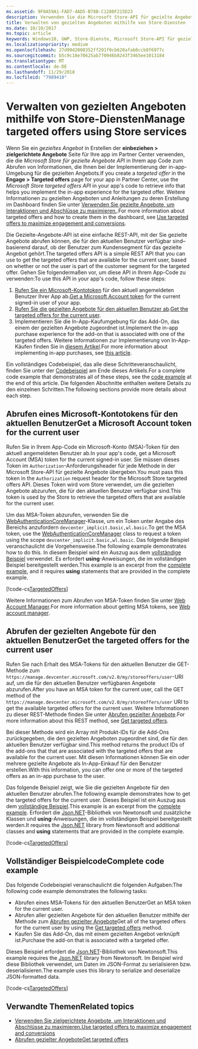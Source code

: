 ```yaml
---
ms.assetid: 9F0A59A1-FAD7-4AD5-B78B-C1280F215D23
description: Verwenden Sie die Microsoft Store-API für gezielte Angebote, um die gezielten Angebote abzurufen, die für den aktuellen Benutzer Ihrer App verfügbar sind.
title: Verwalten von gezielten Angeboten mithilfe von Store-Diensten
ms.date: 10/10/2017
ms.topic: article
keywords: Windows10, UWP, Store-Dienste, Microsoft Store-API für gezielte Angebote, gezielte Angebote
ms.localizationpriority: medium
ms.openlocfilehash: 27d99d2008352ff291f0cb620afab8ccb8f6977c
ms.sourcegitcommit: b5c9c18e70625ab770946b8243f3465ee1013184
ms.translationtype: MT
ms.contentlocale: de-DE
ms.lasthandoff: 11/29/2018
ms.locfileid: "7989410"
---
```

# <a name="manage-targeted-offers-using-store-services"></a><span data-ttu-id="334c9-104">Verwalten von gezielten Angeboten mithilfe von Store-Diensten</span><span class="sxs-lookup"><span data-stu-id="334c9-104">Manage targeted offers using Store services</span></span>

<span data-ttu-id="334c9-105">Wenn Sie ein *gezieltes Angebot* in Erstellen der **einbeziehen > zielgerichtete Angebote** Seite für Ihre app im Partner Center verwenden, die die *Microsoft Store für gezielte Angebote API* in Ihrem app Code zum Abrufen von Informationen, die Ihnen bei der Implementierung der in-app-Umgebung für die gezielten Angebots.</span><span class="sxs-lookup"><span data-stu-id="334c9-105">If you create a *targeted offer* in the **Engage > Targeted offers** page for your app in Partner Center, use the *Microsoft Store targeted offers API* in your app's code to retrieve info that helps you implement the in-app experience for the targeted offer.</span></span> <span data-ttu-id="334c9-106">Weitere Informationen zu gezielten Angeboten und Anleitungen zu deren Erstellung im Dashboard finden Sie unter [Verwenden Sie gezielte Angebote, um Interaktionen und Abschlüsse zu maximieren.](../publish/use-targeted-offers-to-maximize-engagement-and-conversions.md).</span><span class="sxs-lookup"><span data-stu-id="334c9-106">For more information about targeted offers and how to create them in the dashboard, see [Use targeted offers to maximize engagement and conversions](../publish/use-targeted-offers-to-maximize-engagement-and-conversions.md).</span></span>

<span data-ttu-id="334c9-107">Die Gezielte-Angebote-API ist eine einfache REST-API, mit der Sie gezielte Angebote abrufen können, die für den aktuellen Benutzer verfügbar sind– basierend darauf, ob der Benutzer zum Kundensegment für das gezielte Angebot gehört.</span><span class="sxs-lookup"><span data-stu-id="334c9-107">The targeted offers API is a simple REST API that you can use to get the targeted offers that are available for the current user, based on whether or not the user is part of the customer segment for the targeted offer.</span></span> <span data-ttu-id="334c9-108">Gehen Sie folgendermaßen vor, um diese API in Ihrem App-Code zu verwenden:</span><span class="sxs-lookup"><span data-stu-id="334c9-108">To use this API in your app's code, follow these steps:</span></span>

1.  <span data-ttu-id="334c9-109">[Rufen Sie ein Microsoft-Kontotoken](#obtain-a-microsoft-account-token) für den aktuell angemeldeten Benutzer Ihrer App ab.</span><span class="sxs-lookup"><span data-stu-id="334c9-109">[Get a Microsoft Account token](#obtain-a-microsoft-account-token) for the current signed-in user of your app.</span></span>
2.  <span data-ttu-id="334c9-110">[Rufen Sie die gezielten Angebote für den aktuellen Benutzer ab](#get-targeted-offers).</span><span class="sxs-lookup"><span data-stu-id="334c9-110">[Get the targeted offers for the current user](#get-targeted-offers).</span></span>
3.  <span data-ttu-id="334c9-111">Implementieren Sie die In-App-Kaufumgebung für das Add-On, das einem der gezielten Angebote zugeordnet ist.</span><span class="sxs-lookup"><span data-stu-id="334c9-111">Implement the in-app purchase experience for the add-on that is associated with one of the targeted offers.</span></span> <span data-ttu-id="334c9-112">Weitere Informationen zur Implementierung von In-App-Käufen finden Sie in [diesem Artikel](enable-in-app-purchases-of-apps-and-add-ons.md).</span><span class="sxs-lookup"><span data-stu-id="334c9-112">For more information about implementing in-app purchases, see [this article](enable-in-app-purchases-of-apps-and-add-ons.md).</span></span>

<span data-ttu-id="334c9-113">Ein vollständiges Codebeispiel, das alle diese Schritteveranschaulicht, finden Sie unter der [Codebeispiel](#code-example) am Ende dieses Artikels.</span><span class="sxs-lookup"><span data-stu-id="334c9-113">For a complete code example that demonstrates all of these steps, see the [code example](#code-example) at the end of this article.</span></span> <span data-ttu-id="334c9-114">Die folgenden Abschnitte enthalten weitere Details zu den einzelnen Schritten.</span><span class="sxs-lookup"><span data-stu-id="334c9-114">The following sections provide more details about each step.</span></span>

<span id="obtain-a-microsoft-account-token" />

## <a name="get-a-microsoft-account-token-for-the-current-user"></a><span data-ttu-id="334c9-115">Abrufen eines Microsoft-Kontotokens für den aktuellen Benutzer</span><span class="sxs-lookup"><span data-stu-id="334c9-115">Get a Microsoft Account token for the current user</span></span>

<span data-ttu-id="334c9-116">Rufen Sie in Ihrem App-Code ein Microsoft-Konto (MSA)-Token für den aktuell angemeldeten Benutzer ab.</span><span class="sxs-lookup"><span data-stu-id="334c9-116">In your app's code, get a Microsoft Account (MSA) token for the current signed-in user.</span></span> <span data-ttu-id="334c9-117">Sie müssen dieses Token im ```Authorization```-Anforderungsheader für jede Methode in der Microsoft Store-API für gezielte Angebote übergeben.</span><span class="sxs-lookup"><span data-stu-id="334c9-117">You must pass this token in the ```Authorization``` request header for the Microsoft Store targeted offers API.</span></span> <span data-ttu-id="334c9-118">Dieses Token wird vom Store verwendet, um die gezielten Angebote abzurufen, die für den aktuellen Benutzer verfügbar sind.</span><span class="sxs-lookup"><span data-stu-id="334c9-118">This token is used by the Store to retrieve the targeted offers that are available for the current user.</span></span>

<span data-ttu-id="334c9-119">Um das MSA-Token abzurufen, verwenden Sie die [WebAuthenticationCoreManager](https://docs.microsoft.com/uwp/api/windows.security.authentication.web.core.webauthenticationcoremanager)-Klasse, um ein Token unter Angabe des Bereichs anzufordern ```devcenter_implicit.basic,wl.basic```.</span><span class="sxs-lookup"><span data-stu-id="334c9-119">To get the MSA token, use the [WebAuthenticationCoreManager](https://docs.microsoft.com/uwp/api/windows.security.authentication.web.core.webauthenticationcoremanager) class to request a token using the scope ```devcenter_implicit.basic,wl.basic```.</span></span> <span data-ttu-id="334c9-120">Das folgende Beispiel veranschaulicht die Vorgehensweise.</span><span class="sxs-lookup"><span data-stu-id="334c9-120">The following example demonstrates how to do this.</span></span> <span data-ttu-id="334c9-121">In diesem Beispiel wird ein Auszug aus dem [vollständige Beispiel](#code-example) verwendet. Es erfordert **using**-Anweisungen, die im vollständigen Beispiel bereitgestellt werden.</span><span class="sxs-lookup"><span data-stu-id="334c9-121">This example is an excerpt from the [complete example](#code-example), and it requires **using** statements that are provided in the complete example.</span></span>

[!code-cs[TargetedOffers](./code/StoreServicesExamples_TargetedOffers/cs/TargetedOffers.cs#GetMSAToken)]

<span data-ttu-id="334c9-122">Weitere Informationen zum Abrufen von MSA-Token finden Sie unter [Web Account Manager](../security/web-account-manager.md).</span><span class="sxs-lookup"><span data-stu-id="334c9-122">For more information about getting MSA tokens, see [Web account manager](../security/web-account-manager.md).</span></span>

<span id="get-targeted-offers" />

## <a name="get-the-targeted-offers-for-the-current-user"></a><span data-ttu-id="334c9-123">Abrufen der gezielten Angebote für den aktuellen Benutzer</span><span class="sxs-lookup"><span data-stu-id="334c9-123">Get the targeted offers for the current user</span></span>

<span data-ttu-id="334c9-124">Rufen Sie nach Erhalt des MSA-Tokens für den aktuellen Benutzer die GET-Methode zum ```https://manage.devcenter.microsoft.com/v2.0/my/storeoffers/user```-URI auf, um die für den aktuellen Benutzer verfügbaren Angebote abzurufen.</span><span class="sxs-lookup"><span data-stu-id="334c9-124">After you have an MSA token for the current user, call the GET method of the ```https://manage.devcenter.microsoft.com/v2.0/my/storeoffers/user``` URI to get the available targeted offers for the current user.</span></span> <span data-ttu-id="334c9-125">Weitere Informationen zu dieser REST-Methode finden Sie unter [Abrufen gezielter Angebote](get-targeted-offers.md).</span><span class="sxs-lookup"><span data-stu-id="334c9-125">For more information about this REST method, see [Get targeted offers](get-targeted-offers.md).</span></span>

<span data-ttu-id="334c9-126">Bei dieser Methode wird ein Array mit Produkt-IDs für die Add-Ons zurückgegeben, die den gezielten Angeboten zugeordnet sind, die für den aktuellen Benutzer verfügbar sind.</span><span class="sxs-lookup"><span data-stu-id="334c9-126">This method returns the product IDs of the add-ons that that are associated with the targeted offers that are available for the current user.</span></span> <span data-ttu-id="334c9-127">Mit diesen Informationen können Sie ein oder mehrere gezielte Angebote als In-App-Einkauf für den Benutzer erstellen.</span><span class="sxs-lookup"><span data-stu-id="334c9-127">With this information, you can offer one or more of the targeted offers as an in-app purchase to the user.</span></span>

<span data-ttu-id="334c9-128">Das folgende Beispiel zeigt, wie Sie die gezielten Angebote für den aktuellen Benutzer abrufen.</span><span class="sxs-lookup"><span data-stu-id="334c9-128">The following example demonstrates how to get the targeted offers for the current user.</span></span> <span data-ttu-id="334c9-129">Dieses Beispiel ist ein Auszug aus dem [vollständige Beispiel](#code-example).</span><span class="sxs-lookup"><span data-stu-id="334c9-129">This example is an excerpt from the [complete example](#code-example).</span></span> <span data-ttu-id="334c9-130">Erfordert die [Json.NET](http://www.newtonsoft.com/json)-Bibliothek von Newtonsoft und zusätzliche Klassen und **using**-Anweisungen, die im vollständigen Beispiel bereitgestellt werden.</span><span class="sxs-lookup"><span data-stu-id="334c9-130">It requires the [Json.NET](http://www.newtonsoft.com/json) library from Newtonsoft and additional classes and **using** statements that are provided in the complete example.</span></span>

[!code-cs[TargetedOffers](./code/StoreServicesExamples_TargetedOffers/cs/TargetedOffers.cs#GetTargetedOffers)]

<span id="code-example" />

## <a name="complete-code-example"></a><span data-ttu-id="334c9-131">Vollständiger Beispielcode</span><span class="sxs-lookup"><span data-stu-id="334c9-131">Complete code example</span></span>

<span data-ttu-id="334c9-132">Das folgende Codebeispiel veranschaulicht die folgenden Aufgaben:</span><span class="sxs-lookup"><span data-stu-id="334c9-132">The following code example demonstrates the following tasks:</span></span>

* <span data-ttu-id="334c9-133">Abrufen eines MSA-Tokens für den aktuellen Benutzer</span><span class="sxs-lookup"><span data-stu-id="334c9-133">Get an MSA token for the current user.</span></span>
* <span data-ttu-id="334c9-134">Abrufen aller gezielten Angebote für den aktuellen Benutzer mithilfe der Methode zum [Abrufen gezielter Angebote](get-targeted-offers.md)</span><span class="sxs-lookup"><span data-stu-id="334c9-134">Get all of the targeted offers for the current user by using the [Get targeted offers](get-targeted-offers.md) method.</span></span>
* <span data-ttu-id="334c9-135">Kaufen Sie das Add-On, das mit einem gezielten Angebot verknüpft ist.</span><span class="sxs-lookup"><span data-stu-id="334c9-135">Purchase the add-on that is associated with a targeted offer.</span></span>

<span data-ttu-id="334c9-136">Dieses Beispiel erfordert die [Json.NET](http://www.newtonsoft.com/json)-Bibliothek von Newtonsoft.</span><span class="sxs-lookup"><span data-stu-id="334c9-136">This example requires the [Json.NET](http://www.newtonsoft.com/json) library from Newtonsoft.</span></span> <span data-ttu-id="334c9-137">Im Beispiel wird diese Bibliothek verwendet, um Daten im JSON-Format zu serialisieren bzw. deserialisieren.</span><span class="sxs-lookup"><span data-stu-id="334c9-137">The example uses this library to serialize and deserialize JSON-formatted data.</span></span>

[!code-cs[TargetedOffers](./code/StoreServicesExamples_TargetedOffers/cs/TargetedOffers.cs#GetTargetedOffersSample)]

## <a name="related-topics"></a><span data-ttu-id="334c9-138">Verwandte Themen</span><span class="sxs-lookup"><span data-stu-id="334c9-138">Related topics</span></span>

* [<span data-ttu-id="334c9-139">Verwenden Sie zielgerichtete Angebote, um Interaktionen und Abschlüsse zu maximieren.</span><span class="sxs-lookup"><span data-stu-id="334c9-139">Use targeted offers to maximize engagement and conversions</span></span>](../publish/use-targeted-offers-to-maximize-engagement-and-conversions.md)
* [<span data-ttu-id="334c9-140">Abrufen gezielter Angebote</span><span class="sxs-lookup"><span data-stu-id="334c9-140">Get targeted offers</span></span>](get-targeted-offers.md)
